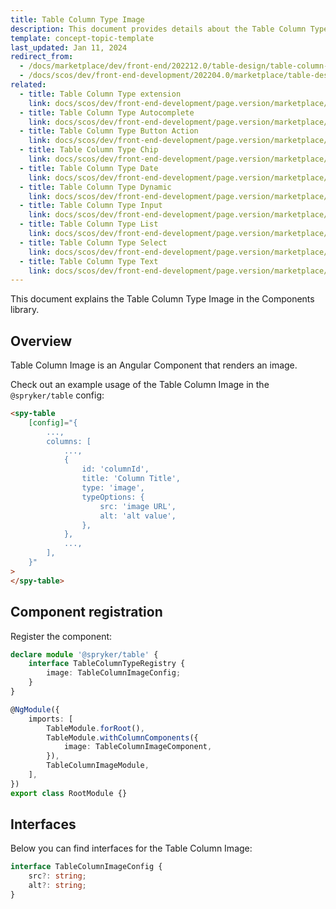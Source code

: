 ```yaml
---
title: Table Column Type Image
description: This document provides details about the Table Column Type Image in the Components Library.
template: concept-topic-template
last_updated: Jan 11, 2024
redirect_from:
  - /docs/marketplace/dev/front-end/202212.0/table-design/table-column-types/table-column-type-image.html
  - /docs/scos/dev/front-end-development/202204.0/marketplace/table-design/table-column-type-extension/table-column-type-image.html
related:
  - title: Table Column Type extension
    link: docs/scos/dev/front-end-development/page.version/marketplace/table-design/table-column-type-extension/table-column-type-extension.html
  - title: Table Column Type Autocomplete
    link: docs/scos/dev/front-end-development/page.version/marketplace/table-design/table-column-type-extension/table-column-type-autocomplete.html
  - title: Table Column Type Button Action
    link: docs/scos/dev/front-end-development/page.version/marketplace/table-design/table-column-type-extension/table-column-type-button-action.html
  - title: Table Column Type Chip
    link: docs/scos/dev/front-end-development/page.version/marketplace/table-design/table-column-type-extension/table-column-type-chip.html
  - title: Table Column Type Date
    link: docs/scos/dev/front-end-development/page.version/marketplace/table-design/table-column-type-extension/table-column-type-date.html
  - title: Table Column Type Dynamic
    link: docs/scos/dev/front-end-development/page.version/marketplace/table-design/table-column-type-extension/table-column-type-dynamic.html
  - title: Table Column Type Input
    link: docs/scos/dev/front-end-development/page.version/marketplace/table-design/table-column-type-extension/table-column-type-input.html
  - title: Table Column Type List
    link: docs/scos/dev/front-end-development/page.version/marketplace/table-design/table-column-type-extension/table-column-type-list.html
  - title: Table Column Type Select
    link: docs/scos/dev/front-end-development/page.version/marketplace/table-design/table-column-type-extension/table-column-type-select.html
  - title: Table Column Type Text
    link: docs/scos/dev/front-end-development/page.version/marketplace/table-design/table-column-type-extension/table-column-type-text.html
---
```


This document explains the Table Column Type Image in the Components library.

## Overview

Table Column Image is an Angular Component that renders an image.

Check out an example usage of the Table Column Image in the `@spryker/table` config:

```html
<spy-table
    [config]="{
        ...,
        columns: [
            ...,
            {
                id: 'columnId',
                title: 'Column Title',
                type: 'image',
                typeOptions: {
                    src: 'image URL',
                    alt: 'alt value',
                },
            },
            ...,
        ],
    }"
>
</spy-table>
```

## Component registration

Register the component:

```ts
declare module '@spryker/table' {
    interface TableColumnTypeRegistry {
        image: TableColumnImageConfig;
    }
}

@NgModule({
    imports: [
        TableModule.forRoot(),
        TableModule.withColumnComponents({
            image: TableColumnImageComponent,
        }),
        TableColumnImageModule,
    ],
})
export class RootModule {}
```

## Interfaces

Below you can find interfaces for the Table Column Image:

```ts
interface TableColumnImageConfig {
    src?: string;
    alt?: string;
}
```
